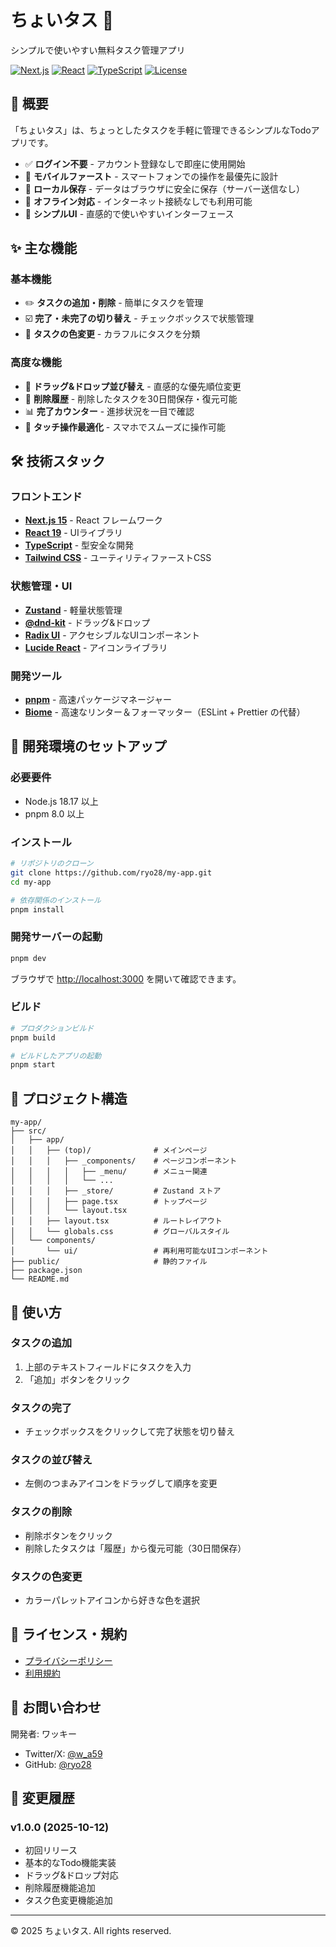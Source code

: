# ちょいタス 📝

シンプルで使いやすい無料タスク管理アプリ

[![Next.js](https://img.shields.io/badge/Next.js-15-black)](https://nextjs.org/)
[![React](https://img.shields.io/badge/React-19-blue)](https://reactjs.org/)
[![TypeScript](https://img.shields.io/badge/TypeScript-5-blue)](https://www.typescriptlang.org/)
[![License](https://img.shields.io/badge/license-MIT-green)](./LICENSE)

## 🎯 概要

「ちょいタス」は、ちょっとしたタスクを手軽に管理できるシンプルなTodoアプリです。

- ✅ **ログイン不要** - アカウント登録なしで即座に使用開始
- 📱 **モバイルファースト** - スマートフォンでの操作を最優先に設計
- 💾 **ローカル保存** - データはブラウザに安全に保存（サーバー送信なし）
- 🚀 **オフライン対応** - インターネット接続なしでも利用可能
- 🎨 **シンプルUI** - 直感的で使いやすいインターフェース

## ✨ 主な機能

### 基本機能
- ✏️ **タスクの追加・削除** - 簡単にタスクを管理
- ☑️ **完了・未完了の切り替え** - チェックボックスで状態管理
- 🎨 **タスクの色変更** - カラフルにタスクを分類

### 高度な機能
- 🔄 **ドラッグ&ドロップ並び替え** - 直感的な優先順位変更
- 📜 **削除履歴** - 削除したタスクを30日間保存・復元可能
- 📊 **完了カウンター** - 進捗状況を一目で確認
- 📱 **タッチ操作最適化** - スマホでスムーズに操作可能

## 🛠️ 技術スタック

### フロントエンド
- **[Next.js 15](https://nextjs.org/)** - React フレームワーク
- **[React 19](https://react.dev/)** - UIライブラリ
- **[TypeScript](https://www.typescriptlang.org/)** - 型安全な開発
- **[Tailwind CSS](https://tailwindcss.com/)** - ユーティリティファーストCSS

### 状態管理・UI
- **[Zustand](https://zustand-demo.pmnd.rs/)** - 軽量状態管理
- **[@dnd-kit](https://dndkit.com/)** - ドラッグ&ドロップ
- **[Radix UI](https://www.radix-ui.com/)** - アクセシブルなUIコンポーネント
- **[Lucide React](https://lucide.dev/)** - アイコンライブラリ

### 開発ツール
- **[pnpm](https://pnpm.io/)** - 高速パッケージマネージャー
- **[Biome](https://biomejs.dev/)** - 高速なリンター＆フォーマッター（ESLint + Prettier の代替）

## 🚀 開発環境のセットアップ

### 必要要件
- Node.js 18.17 以上
- pnpm 8.0 以上

### インストール

```bash
# リポジトリのクローン
git clone https://github.com/ryo28/my-app.git
cd my-app

# 依存関係のインストール
pnpm install
```

### 開発サーバーの起動

```bash
pnpm dev
```

ブラウザで [http://localhost:3000](http://localhost:3000) を開いて確認できます。

### ビルド

```bash
# プロダクションビルド
pnpm build

# ビルドしたアプリの起動
pnpm start
```

## 📁 プロジェクト構造

```
my-app/
├── src/
│   ├── app/
│   │   ├── (top)/              # メインページ
│   │   │   ├── _components/    # ページコンポーネント
│   │   │   │   ├── _menu/      # メニュー関連
│   │   │   │   └── ...
│   │   │   ├── _store/         # Zustand ストア
│   │   │   ├── page.tsx        # トップページ
│   │   │   └── layout.tsx
│   │   ├── layout.tsx          # ルートレイアウト
│   │   └── globals.css         # グローバルスタイル
│   └── components/
│       └── ui/                 # 再利用可能なUIコンポーネント
├── public/                     # 静的ファイル
├── package.json
└── README.md
```

## 🎨 使い方

### タスクの追加
1. 上部のテキストフィールドにタスクを入力
2. 「追加」ボタンをクリック

### タスクの完了
- チェックボックスをクリックして完了状態を切り替え

### タスクの並び替え
- 左側のつまみアイコンをドラッグして順序を変更

### タスクの削除
- 削除ボタンをクリック
- 削除したタスクは「履歴」から復元可能（30日間保存）

### タスクの色変更
- カラーパレットアイコンから好きな色を選択

## 📄 ライセンス・規約

- [プライバシーポリシー](./docs/PRIVACY_POLICY.md)
- [利用規約](./docs/TERMS_OF_SERVICE.md)

## 📮 お問い合わせ

開発者: ワッキー

- Twitter/X: [@w_a59](https://x.com/w_a59)
- GitHub: [@ryo28](https://github.com/ryo28)

## 📝 変更履歴

### v1.0.0 (2025-10-12)
- 初回リリース
- 基本的なTodo機能実装
- ドラッグ&ドロップ対応
- 削除履歴機能追加
- タスク色変更機能追加

---

© 2025 ちょいタス. All rights reserved.

